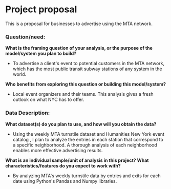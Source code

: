 # Project proposal 
This is a proposal for businesses to advertise using the MTA network.

### **Question/need:**

**What is the framing question of your analysis, or the purpose of the model/system you plan to build?**
  - To advertise a client's event to potential customers in the MTA network, which has the most public transit subway stations of any system in the world.
  
**Who benefits from exploring this question or building this model/system?**
  - Local event organizers and their teams. This analysis gives a fresh outlook on what NYC has to offer.

### **Data Description:**

**What dataset(s) do you plan to use, and how will you obtain the data?**
   - Using the weekly MTA turnstile dataset and Humanities New York event catalog , I plan to analyze the entries in each station that correspond to a specific neighborhood. A thorough analysis of each neighborhood enables more effective advertising results.
   
**What is an individual sample/unit of analysis in this project? What characteristics/features do you expect to work with?**
   - By analyzing MTA's weekly turnstile data by entries and exits for each date using Python's Pandas and Numpy libraries.
